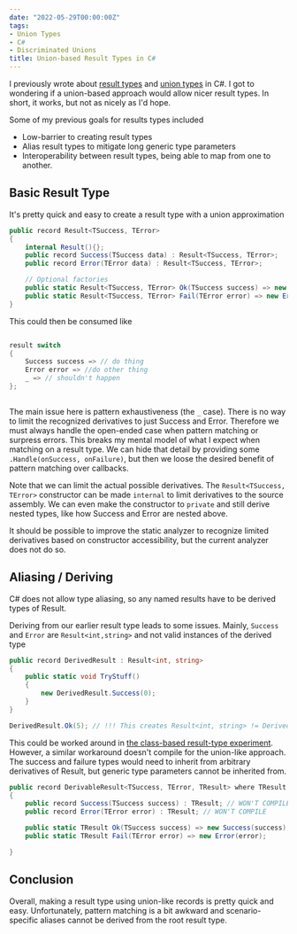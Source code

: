 ```yaml
---
date: "2022-05-29T00:00:00Z"
tags:
- Union Types
- C#
- Discriminated Unions
title: Union-based Result Types in C#
---
```


I previously wrote about [result types](../posts/2021-01-15-Results-Update.md) and [union types](../posts/2021-03-26-Unions-in-CSharp.md) in C#. I got to wondering if a union-based approach would allow nicer result types. In short, it works, but not as nicely as I'd hope.

Some of my previous goals for results types included
- Low-barrier to creating result types
- Alias result types to mitigate long generic type parameters 
- Interoperability between result types, being able to map from one to another.

## Basic Result Type

It's pretty quick and easy to create a result type with a union approximation

```cs
public record Result<TSuccess, TError>
{
    internal Result(){};
    public record Success(TSuccess data) : Result<TSuccess, TError>;
    public record Error(TError data) : Result<TSuccess, TError>;

    // Optional factories
    public static Result<TSuccess, TError> Ok(TSuccess success) => new Success(success);
    public static Result<TSuccess, TError> Fail(TError error) => new Error(error);
}
```

This could then be consumed like
```cs

result switch
{
    Success success => // do thing
    Error error => //do other thing
    _ => // shouldn't happen
};
    
```

The main issue here is pattern exhaustiveness (the `_` case). There is no way to limit the recognized derivatives to just Success and Error. Therefore we must always handle the open-ended case when pattern matching or surpress errors. This breaks my mental model of what I expect when matching on a result type. We can hide that detail by providing some `.Handle(onSuccess, onFailure)`, but then we loose the desired benefit of pattern matching over callbacks.

Note that we can limit the actual possible derivatives. The `Result<TSuccess, TError>` constructor can be made `internal` to limit derivatives to the source assembly. We can even make the constructor to `private` and still derive nested types, like how Success and Error are nested above.

It should be possible to improve the static analyzer to recognize limited derivatives based on constructor accessibility, but the current analyzer does not do so.

## Aliasing / Deriving

C# does not allow type aliasing, so any named results have to be derived types of Result. 


Deriving from our earlier result type leads to some issues. Mainly, `Success` and `Error` are `Result<int,string>` and not valid instances of the derived type
```cs
public record DerivedResult : Result<int, string>
{
    public static void TryStuff()
    {
        new DerivedResult.Success(0);
    }
}

DerivedResult.Ok(5); // !!! This creates Result<int, string> != DerivedResult
```

This could be worked around in [the class-based result-type experiment](../posts/2021-01-15-Results-Update.md). However, a similar workaround doesn't compile for the union-like approach. The success and failure types would need to inherit from arbitrary derivatives of Result, but generic type parameters cannot be inherited from.

```cs
public record DerivableResult<TSuccess, TError, TResult> where TResult : DerivableResult<TSuccess, TError, TResult>
{
    public record Success(TSuccess success) : TResult; // WON'T COMPILE
    public record Error(TError error) : TResult; // WON'T COMPILE

    public static TResult Ok(TSuccess success) => new Success(success);
    public static TResult Fail(TError error) => new Error(error);

}

```

## Conclusion

Overall, making a result type using union-like records is pretty quick and easy. Unfortunately, pattern matching is a bit awkward and scenario-specific aliases cannot be derived from the root result type.
